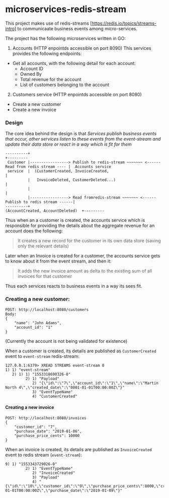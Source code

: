 # microservices-redis-stream

This project makes use of redis-streams [https://redis.io/topics/streams-intro] to communicaate business events among micro-services.

The project has the following microservices written in GO:

1. Accounts (HTTP enpointds accessible on port 8090)
This services provides the following endpoints:
- Get all accounts, with the following detail for each account:
  - Account ID
  - Owned By
  - Total revenue for the account
  - List of customers belonging to the account

2. Customers service (HTTP enpointds accessible on port 8080)
- Create a new customer
- Create a new invoice

### Design

The core idea behind the design is that _Services publish business events that occur, other services listen to these events from the event-stream and update their data store or react in a way which is fit for them_


```
----------+                                                                                       +---------
 Customer |-----------------> Publish to redis-stream ~~~~~~~ <------ Read from redis stream ---- |  Accounts service
 service  |  (CustomerCreated, InvoiceCreated,                                                    | 
          |   InvoiceDeleted, CustomerDeleted...)                                                 | 
          |                                                                                       |
          |-----------------> Read fromredis-stream ~~~~~~~ <------ Publish to redis stream ------| 
----------+                                                     (AccountCreated, AccountDeleted)  +---------

```
Thus when an a customer is created, the accounts service which is responsible for providing the details about the aggregate revenue for an account does the following:

> It creates a new record for the customer in its own data store (saving only the relevant details)

Later when an Invoice is created for a customer, the accounts service gets to know about it from the event stream, and then it:
> It adds the new invoice amount as delta to the existing sum of all invoices for that customer

Thus each services reacts to business events in a way its sees fit.

### Creating a new customer:
```
POST: http://localhost:8080/customers
Body:
{
	"name": "John Adams", 
	"account_id": "1"
}
```
(Currently the account is not being validated for existence)

When a customer is created, its details are published as `CustomerCreated` event to `event-stream` redis-stream:
```
127.0.0.1:6379> XREAD STREAMS event-stream 0
1) 1) "event-stream"
   2) 1) 1) "1553318690326-0"
         2) 1) "Payload"
            2) "{\"id\":\"7\",\"account_id\":\"1\",\"name\":\"Martin North 4\",\"created_date\":\"0001-01-01T00:00:00Z\"}"
            3) "EventTypeName"
            4) "CustomerCreated"
```

#### Creating a new invoice
```
POST: http://localhost:8080/invoices
{
	"customer_id": "7", 
	"purchase_date": "2019-01-06",
	"purchase_price_cents": 10000
}
```

When an invoice is created, its details are published as `InvoiceCreated` event to redis stream (`event-stream`):
```
9) 1) "1553343729026-0"
         2) 1) "EventTypeName"
            2) "InvoiceCreated"
            3) "Payload"
            4) "{\"id\":\"10\",\"customer_id\":\"9\",\"purchase_price_cents\":8000,\"created_date\":\"0001-01-01T00:00:00Z\",\"purchase_date\":\"2019-01-09\"}"
```


